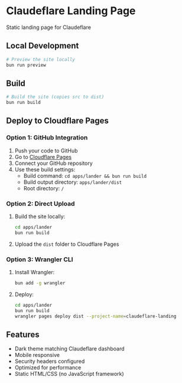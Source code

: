 # Claudeflare Landing Page

Static landing page for Claudeflare

## Local Development

```bash
# Preview the site locally
bun run preview
```

## Build

```bash
# Build the site (copies src to dist)
bun run build
```

## Deploy to Cloudflare Pages

### Option 1: GitHub Integration

1. Push your code to GitHub
2. Go to [Cloudflare Pages](https://pages.cloudflare.com)
3. Connect your GitHub repository
4. Use these build settings:
   - Build command: `cd apps/lander && bun run build`
   - Build output directory: `apps/lander/dist`
   - Root directory: `/`

### Option 2: Direct Upload

1. Build the site locally:
   ```bash
   cd apps/lander
   bun run build
   ```

2. Upload the `dist` folder to Cloudflare Pages

### Option 3: Wrangler CLI

1. Install Wrangler:
   ```bash
   bun add -g wrangler
   ```

2. Deploy:
   ```bash
   cd apps/lander
   bun run build
   wrangler pages deploy dist --project-name=claudeflare-landing
   ```

## Features

- Dark theme matching Claudeflare dashboard
- Mobile responsive
- Security headers configured
- Optimized for performance
- Static HTML/CSS (no JavaScript framework)